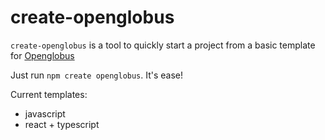 # create-openglobus
`create-openglobus` is a tool to quickly start a project from a basic template for [Openglobus](https://github.com/openglobus/openglobus)

Just run `npm create openglobus`. It's ease!

Current templates:
- javascript
- react + typescript

